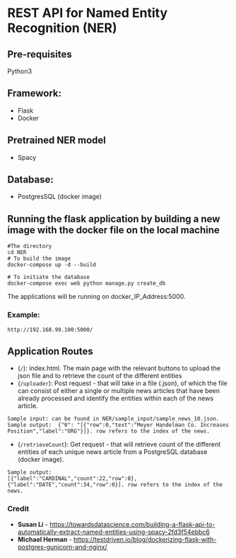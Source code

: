 # REST API for Named Entity Recognition (NER)

## Pre-requisites
Python3

## Framework:
* Flask
* Docker

## Pretrained NER model
* Spacy 

## Database:
* PostgresSQL (docker image)

## Running the flask application by building a new image with the docker file on the local machine
```
#The directory 
cd NER
# To build the image
docker-compose up -d --build

# To initiate the database
docker-compose exec web python manage.py create_db
```
The applications will be running on docker_IP_Address:5000.

### Example: 
```
http://192.168.99.100:5000/
```

## Application Routes 

- (`/`): index.html. The main page with the relevant buttons to upload the json file and to retrieve the count of the different entities 
- (`/uploader`): Post request - that will take in a file (.json), of which the file can consist of either a single or multiple news articles that have been already processed and identify the entities within each of the news article. 
```
Sample input: can be found in NER/sample_input/sample_news_10.json. 
Sample output:  {"0": "[{"row":0,"text":"Meyer Handelman Co. Increases Position","label":"ORG"}]}. row refers to the index of the news. 
```
- (`/retrieveCount`): Get request - that will retrieve count of the different entities of each unique news article from a PostgreSQL database (docker image). 
```
Sample output:
[{"label":"CARDINAL","count":22,"row":0},{"label":"DATE","count":34,"row":0}]. row refers to the index of the news. 
```

### Credit 
* **Susan Li**  - https://towardsdatascience.com/building-a-flask-api-to-automatically-extract-named-entities-using-spacy-2fd3f54ebbc6 
* **Michael Herman** - https://testdriven.io/blog/dockerizing-flask-with-postgres-gunicorn-and-nginx/ 
